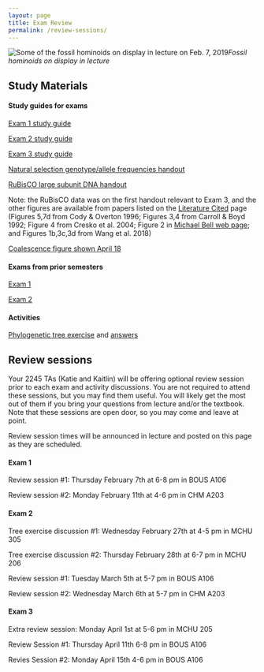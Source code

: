 ```yaml
---
layout: page
title: Exam Review
permalink: /review-sessions/
---
```

![Some of the fossil hominoids on display in lecture on Feb. 7, 2019](../assets/img/hominoids-banner.png)_Fossil hominoids on display in lecture_

## Study Materials
#### Study guides for exams

[Exam 1 study guide](../assets/pdf/Study_Guide_exam_1_2019_final.pdf)

[Exam 2 study guide](../assets/pdf/Study_Guide_Exam_2_2019_final.pdf)

[Exam 3 study guide](../assets/pdf/Study_Guide_Exam_3_2019.pdf)

[Natural selection genotype/allele frequencies handout](../assets/pdf/natural-selection-handout.pdf)

[RuBisCO large subunit DNA handout](../assets/pdf/rbcL.pdf)

Note: the RuBisCO data was on the first handout relevant to Exam 3, and the other figures are available from 
papers listed on the [Literature Cited](/literature-cited/) page 
(Figures 5,7d from Cody & Overton 1996; 
Figures 3,4 from Carroll & Boyd 1992; 
Figure 4 from Cresko et al. 2004; 
Figure 2 in [Michael Bell web page](http://life.bio.sunysb.edu/ee/belllab/loberg.html); 
and Figures 1b,3c,3d from Wang et al. 2018)

[Coalescence figure shown April 18](../assets/pdf/coalescence.pdf)

#### Exams from prior semesters

[Exam 1](../assets/pdf/Exam_1_S_2017.pdf)

[Exam 2](../assets/pdf/Exam_2_S_2017.pdf)

#### Activities
[Phylogenetic tree exercise](../assets/pdf/Tree_Exercise_EEB_2245_S19.pdf)
and [answers](../assets/pdf/TreeExerciseAnswers2_S19.pdf)


## Review sessions

Your 2245 TAs (Katie and Kaitlin) will be offering optional review session prior to each exam and activity discussions. You are not required to attend these sessions, but you may find them useful. You will likely get the most out of them if you bring your questions from lecture and/or the textbook. Note that these sessions are open door, so you may come and leave at point.

Review session times will be announced in lecture and posted on this page as they are scheduled.

#### Exam 1
Review session #1: Thursday February 7th at 6-8 pm in BOUS A106

Review session #2: Monday February 11th at 4-6 pm in CHM A203

#### Exam 2

Tree exercise discussion #1: Wednesday February 27th at 4-5 pm in MCHU 305

Tree exercise discussion #2: Thursday February 28th at 6-7 pm in MCHU 206

Review session #1: Tuesday March 5th at 5-7 pm in BOUS A106

Review session #2: Wednesday March 6th at 5-7 pm in CHM A203

#### Exam 3

Extra review session: Monday April 1st at 5-6 pm in MCHU 205

Review Session #1: Thursday April 11th 6-8 pm in BOUS A106

Revies Session #2: Monday April 15th 4-6 pm in BOUS A106


